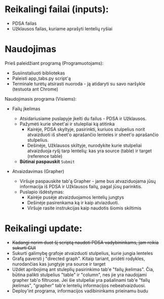# Reikalingi failai (inputs):
* PDSA failas
* Užklausos failas, kuriame aprašyti lentelių ryšiai

# Naudojimas
Prieš paleidžiant programą (Programuotojams):
* Susiinstaliuoti bibliotekas
* Paleisti app_tabs.py script'ą
* Terminale turėtų atsirasti nuoroda - ją atidaryti su savo naršykle (testuota ant Chrome)

Naudojimasis programa (Visiems):
* Failų įkelimas
  * Atsidariusiame puslapyje įkelti du failus - PDSA ir Užklausos.
  * Pažymėti kurie sheet'ai ir stulepliai ką atitinka
    * Kairėje, PDSA skyltyje, pasirinkti, kuriuos stulpelius norit atvaizduoti iš sheet'o aprašančio lenteles ir sheet'o aprašančio stulpelius.
    * Dešinėje, Užklausos skiltyje, nurodykite kurie stulpeliai atvaizduoja ryšį tarp lentelių: kas yra source (table) ir target (reference table)
  * **Būtinai paspauskit** `Submit`

* Atvaizdavimas (Grapher)
  * Viršuje paspauskite tab'ą Grapher - jame bus atvaziduojama jūsų informacija iš PDSA ir Užklausos failų, pagal jūsų parinktis.
  * Puslapio išdėstymas:
    *   Kairėje pusėje atvaizduojamos lentelių jungtys
    *   Dešinėje pasirenkama ką ir kaip atviazduoti.
    *   Viršuje rasite instrukcijas kaip naudotis šiomis skiltimis
      
# Reikalingi update:
* <del>Kadangi norim duot šį scriptą naudoti PDSA vadybininkams, jam reikia sukurti GUI</del>
* Sukurti galimybę grafoje atvaizduoti stulpelius, kurie jungia lenteles
* Grafą paversti į "directed graph". Kitaip tariant, pridėti rodykles, nurodančias kas jungtyje yra source ir target
* Uždėt apribojimą ant stuleplių pasirinkimo tab'e "failų įkelimas". Čia, būtina palikti stulpelius "table" ir "column", nes jie yra naudojami grapher tab'o filtruose. Jei šie stulpeliai yra pašalinami tab'e "failų įkelimas", "grapher" tab'e lentelių informacijos nebeatvaizduosi.  
* Deploy'int programa, informacijos vadibininkams prieinamu budu
